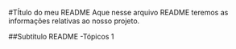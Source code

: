 #TÍtulo do meu README
Aque nesse arquivo README teremos as informações relativas ao nosso projeto. 

##Subtitulo README
-Tópicos 1
